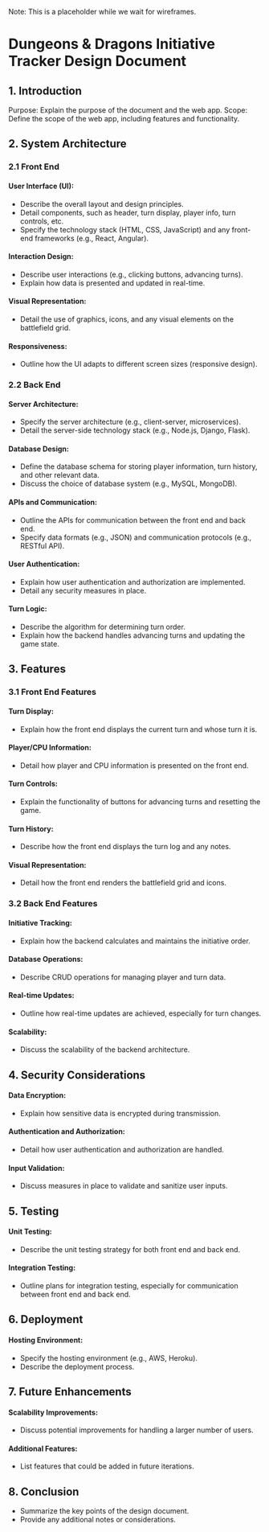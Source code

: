 Note: This is a placeholder while we wait for wireframes.
# Dungeons & Dragons Initiative Tracker Design Document
## 1. Introduction
Purpose: Explain the purpose of the document and the web app.
Scope: Define the scope of the web app, including features and functionality.

## 2. System Architecture
### 2.1 Front End
#### User Interface (UI):
 - Describe the overall layout and design principles.
 - Detail components, such as header, turn display, player info, turn controls, etc.
 - Specify the technology stack (HTML, CSS, JavaScript) and any front-end frameworks (e.g., React, Angular).

#### Interaction Design:
 - Describe user interactions (e.g., clicking buttons, advancing turns).
 - Explain how data is presented and updated in real-time.
#### Visual Representation:
 - Detail the use of graphics, icons, and any visual elements on the battlefield grid.

#### Responsiveness:
 - Outline how the UI adapts to different screen sizes (responsive design).

### 2.2 Back End
#### Server Architecture:
 - Specify the server architecture (e.g., client-server, microservices).
 - Detail the server-side technology stack (e.g., Node.js, Django, Flask).

#### Database Design:
 - Define the database schema for storing player information, turn history, and other relevant data.
 - Discuss the choice of database system (e.g., MySQL, MongoDB).

#### APIs and Communication:
 - Outline the APIs for communication between the front end and back end.
 - Specify data formats (e.g., JSON) and communication protocols (e.g., RESTful API).

#### User Authentication:
 - Explain how user authentication and authorization are implemented.
 - Detail any security measures in place.

#### Turn Logic:
 - Describe the algorithm for determining turn order.
 - Explain how the backend handles advancing turns and updating the game state.

## 3. Features
### 3.1 Front End Features
#### Turn Display:
 - Explain how the front end displays the current turn and whose turn it is.

#### Player/CPU Information:
 - Detail how player and CPU information is presented on the front end.

#### Turn Controls:
 - Explain the functionality of buttons for advancing turns and resetting the game.

#### Turn History:
 - Describe how the front end displays the turn log and any notes.

#### Visual Representation:
 - Detail how the front end renders the battlefield grid and icons.

### 3.2 Back End Features
#### Initiative Tracking:
 - Explain how the backend calculates and maintains the initiative order.

#### Database Operations:
 - Describe CRUD operations for managing player and turn data.

#### Real-time Updates:
 - Outline how real-time updates are achieved, especially for turn changes.

#### Scalability:
 - Discuss the scalability of the backend architecture.

## 4. Security Considerations
#### Data Encryption:
 - Explain how sensitive data is encrypted during transmission.

#### Authentication and Authorization:
 - Detail how user authentication and authorization are handled.

#### Input Validation:
 - Discuss measures in place to validate and sanitize user inputs.

## 5. Testing
#### Unit Testing:
 - Describe the unit testing strategy for both front end and back end.

#### Integration Testing:
 - Outline plans for integration testing, especially for communication between front end and back end.

## 6. Deployment
#### Hosting Environment:
 - Specify the hosting environment (e.g., AWS, Heroku).
 - Describe the deployment process.

## 7. Future Enhancements
#### Scalability Improvements:
 - Discuss potential improvements for handling a larger number of users.

#### Additional Features:
 - List features that could be added in future iterations.

## 8. Conclusion
- Summarize the key points of the design document.
- Provide any additional notes or considerations.
